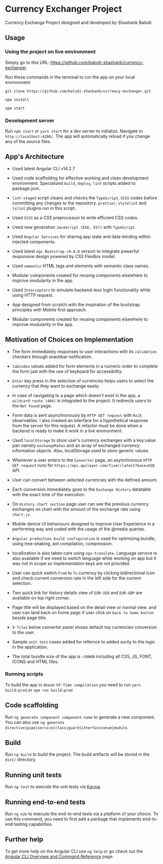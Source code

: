 # Currency Exchanger Project

Currency Exchange Project designed and developed by Shashank Balodi.
## Usage

### Using the project on live environment

Simply go to this URL: https://github.com/balodi-shashank/currency-exchanger

Run these commands in the terminal to run the app on your local environment

    git clone https://github.com/balodi-shashank/currency-exchanger.git

    npm install

    npm start

### Development server

Run `npm start` or `yarn start` for a dev server to initialize. 
Navigate to `http://localhost:4200/`. The app will automatically reload if you change any of the source files.

## App's Architecture
*   Used latest Angular CLI v14.2.7

*   Used code scaffolding for effective working and clean development environment. Specialized `build`, `deploy`, `lint` scripts added to package.json.

*   `lint-staged` script cleans and checks the `TypeScript`, `SCSS` codes before committing any changes to the repository. `prettier`, `stylelint` and `tslint` plugins run in this script.

*   Used `SCSS` as a CSS preprocessor to write efficient CSS codes.

*   Used new generation `JavaScript (ES6, ES7)` with `TypeScript`.

*   Used `Angular Services` for sharing app state and data-binding within injected components.

*   Used latest `ngx Bootstrap v9.0.0` version to integrate powerful responsive design powered by CSS FlexBox model.

*   Used `semantic` HTML tags and elements with semantic class names.

*   Modular components created for reusing components elsewhere to improve modularity in the app.

*   Used `Interceptors` to simulate backend-less login functionality while using HTTP request.

*   App designed from scratch with the inspiration of the bootstrap principles with Mobile first approach.

*   Modular components created for reusing components elsewhere to improve modularity in the app.

## Motivation of Choices on Implementation

*   The form immediately responses to user interactions with its `validation` checkers through snackbar notification.

*   `tabindex` values added for form elements in a numeric order to complete the form just with the use of keyboard for accessibility.

*   `Enter` key press in the selection of currencies helps users to select the currency that they want to exchange easily.

*   In case of navigating to a page which doesn't exist in the app, a `wildcard route (404)` is integrated to the project. It redirects users to the `Not Found` page. 

*   Form data is sent asynchronously by `HTTP GET request` with `RxJS` observables. I also created an interface for a hypothetical response from the server for this request. A refactor must be done when a backend is ready to make it work in a live environment.

*   Used `localStorage` to store user's currency exchanges with a key:value pair namely `exchangeRates` and an array of exchanged currency information objects. Also, localStorage used to store generic values.

*   Whenever a user enters to the `Converter` page, an asynchronous `HTTP GET request` runs for `https://api.apilayer.com/fixer/latest?base=USD` API.

*   User can convert between selected currencies with the defined amount.

*   Each conversion immediately goes to the `Exchange History` datatable with the exact time of the execution.

*   On `History chart section` page user can see the previous currency exchanges on chart with the amount of the exchange rate using `chart.js`.

*   Mobile device UI behaviours designed to improve User Experience in a performing way and coded with the usage of the @media queries.

*   `Angular production build configuration` is used for optimizing bundle, using tree-shaking, aot compilation, compression.

*   locallization is also taken care using `ngx-translate`. Language service is also available if we need to switch language while working on app but it    was not in scope so implementation keys are not provided.

*   User can quick switch `From` to  `To` currency by clicking bidirectional icon and check current conversion rate in the left side for the current selection.

*   Two quick link for history details view of `EUR-USD` and `EUR-GBP` are available on top right corner.

*   Page title will be displayed based on the detail view or normal view. and user can land back on home page if user click on `back to home button ` beside page title. 

*   `9 Tiles` below convertor panel shows default top currencies conversion to the user.

*  Sample `unit test` cases added for refernce to added surity to the logic in the application.

*   The total bundle size of the app is `~500KB` including all CSS, JS, FONT, ICONS and HTML files.

### Running scripts 

To build the app in `Ahead-Of-Time compilation` you need to run `yarn build:prod` or `npm run build:prod`

## Code scaffolding

Run `ng generate component component-name` to generate a new component. You can also use `ng generate directive|pipe|service|class|guard|interface|enum|module`.

## Build

Run `ng build` to build the project. The build artifacts will be stored in the `dist/` directory.

## Running unit tests

Run `ng test` to execute the unit tests via [Karma](https://karma-runner.github.io).

## Running end-to-end tests

Run `ng e2e` to execute the end-to-end tests via a platform of your choice. To use this command, you need to first add a package that implements end-to-end testing capabilities.

## Further help

To get more help on the Angular CLI use `ng help` or go check out the [Angular CLI Overview and Command Reference](https://angular.io/cli) page.
